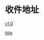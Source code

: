 # 收件地址

[v1.0](https://www.icloud.com/shortcuts/1c9ed75f28eb44b4b3367c25ae403709)

[title](%E5%9B%BE%E5%83%8F-2.PNG)